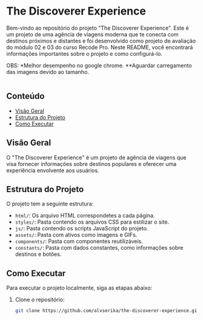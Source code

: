# The Discoverer Experience

Bem-vindo ao repositório do projeto "The Discoverer Experience". Este é um projeto de uma agência de viagens moderna que te conecta com destinos próximos e distantes e foi desenvolvido como projeto de avaliação do módulo 02 e 03 do curso Recode Pro. 
Neste README, você encontrará informações importantes sobre o projeto e como configurá-lo.

OBS: *Melhor desempenho no google chrome.
     **Aguardar carregamento das imagens devido ao tamanho.

<img src="https://github.com/alvserika/the_discoverer_experience/blob/main/site/web/assets/tde.gif" alt="">

## Conteúdo

- [Visão Geral](#visão-geral)
- [Estrutura do Projeto](#estrutura-do-projeto)
- [Como Executar](#como-executar)

## Visão Geral

O "The Discoverer Experience" é um projeto de agência de viagens que visa fornecer informações sobre destinos populares e oferecer uma experiência envolvente aos usuários.

## Estrutura do Projeto

O projeto tem a seguinte estrutura:

- `html/`: Os arquivo HTML correspondetes a cada página.
- `styles/`: Pasta contendo os arquivos CSS para estilizar o site.
- `js/`: Pasta contendo os scripts JavaScript do projeto.
- `assets/`: Pasta com ativos como imagens e GIFs.
- `components/`: Pasta com componentes reutilizáveis.
- `constants/`: Pasta com dados constantes, como informações sobre destinos e botões.

## Como Executar

Para executar o projeto localmente, siga as etapas abaixo:

1. Clone o repositório:

   ```bash
   git clone https://github.com/alvserika/the-discoverer-experience.git

